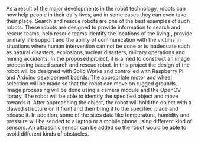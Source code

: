 As a result of  the major developments in the robot technology, robots can now help people in their daily lives, and in some cases they can even take their place. Search and rescue robots are one of the best examples of such robots. These robots are designed to provide information to search and rescue teams, help rescue teams identify the locations of the living , provide primary life support and the ability  of communication with the victims in situations where human intervention can not be done or is inadequate such as natural disasters, explosions,nuclear disasters, military operations and mining accidents.
In the proposed project, it is aimed to construct an image processing based search and rescue robot. In thıs project the design of the robot will be designed with Solid Works  and controlled with Raspberry Pi and Arduino development boards. The appropriate motor and wheel selection will be made so that the robot can move on rugged grounds. Image processing will be done using a camera module and the OpenCV library. The robot will be able to identify the specified object and move towards it. After approaching the object, the robot will hold the object with a clawed structure on it front and then bring it to the specified place and release it. In addition, some of the sites data like temperature, humidity and pressure will be sended to a laptop or a mobile phone using different kind of sensors. An ultrasonic sensor can be added so the robot would be able to avoid different kinds of obstacles.
